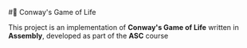 #🧬 Conway's Game of Life

This project is an implementation of **Conway's Game of Life** written in **Assembly**, developed as part of the **ASC** course

